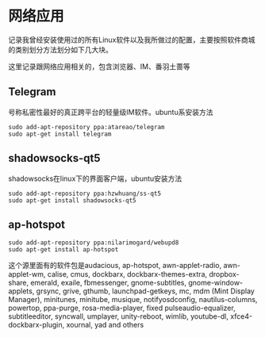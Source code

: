 # 网络应用
记录我曾经安装使用过的所有Linux软件以及我所做过的配置，主要按照软件商城的类别划分方法划分如下几大块。

这里记录跟网络应用相关的，包含浏览器、IM、番羽土蔷等

## Telegram
号称私密性最好的真正跨平台的轻量级IM软件。ubuntu系安装方法

```
sudo add-apt-repository ppa:atareao/telegram
sudo apt-get install telegram
```

## shadowsocks-qt5
shadowsocks在linux下的界面客户端，ubuntu安装方法

```
sudo add-apt-repository ppa:hzwhuang/ss-qt5
sudo apt-get install shadowsocks-qt5
```
## ap-hotspot

```
sudo add-apt-repository ppa:nilarimogard/webupd8
sudo apt-get install ap-hotspot
```
这个源里面有的软件包是audacious, ap-hotspot, awn-applet-radio, awn-applet-wm, calise, cmus, dockbarx, dockbarx-themes-extra, dropbox-share, emerald, exaile, fbmessenger, gnome-subtitles, gnome-window-applets, grsync, grive, gthumb, launchpad-getkeys, mc, mdm (Mint Display Manager), minitunes, minitube, musique, notifyosdconfig, nautilus-columns, powertop, ppa-purge, rosa-media-player, fixed pulseaudio-equalizer, subtitleeditor, syncwall, umplayer, unity-reboot, wimlib, youtube-dl, xfce4-dockbarx-plugin, xournal, yad and others